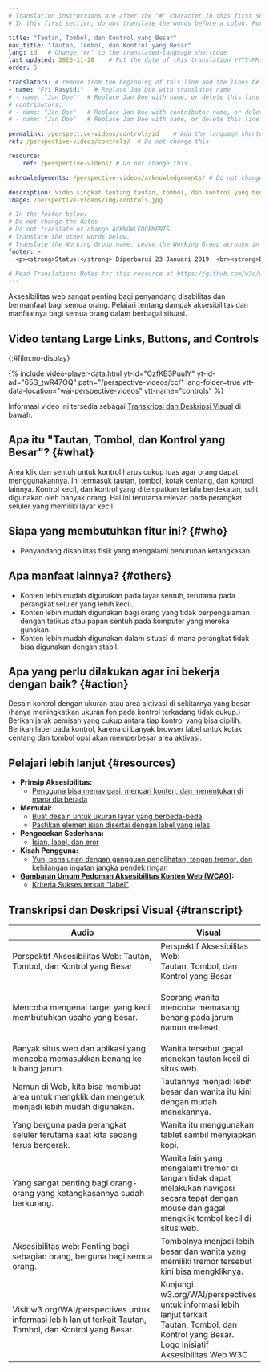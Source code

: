 ```yaml
---
# Translation instructions are after the "#" character in this first section. They are comments that do not show up in the web page. You do not need to translate the instructions after "#".
# In this first section, do not translate the words before a colon. For example, do not translate "title:". Do translate the text after "title:"

title: "Tautan, Tombol, dan Kontrol yang Besar"
nav_title: "Tautan, Tombol, dan Kontrol yang Besar"
lang: id   # Change "en" to the translated-language shortcode
last_updated: 2023-11-20    # Put the date of this translation YYYY-MM-DD (with month in the middle)
order: 5

translators: # remove from the beginning of this line and the lines below: "# " (the hash sign and the space)
- name: "Fri Rasyidi"   # Replace Jan Doe with translator name
# - name: "Jan Doe"   # Replace Jan Doe with name, or delete this line if not multiple translators
# contributors:
# - name: "Jan Doe"   # Replace Jan Doe with contributor name, or delete this line if none
# - name: "Jan Doe"   # Replace Jan Doe with name, or delete this line if not multiple contributors

permalink: /perspective-videos/controls/id    # Add the language shortcode to the end, with no slash at the end. For example /path/to/file/fr
ref: /perspective-videos/controls/  # Do not change this

resource:
    ref: /perspective-videos/ # Do not change this

acknowledgements: /perspective-videos/acknowledgements/ # Do not change this

description: Video singkat tentang tautan, tombol, dan kontrol yang besar untuk aksesibilitas web - apa itu, siapa yang membutuhkannya, dan apa yang perlu dilakukan agar bekerja dengan semestinya.
image: /perspective-videos/img/controls.jpg

# In the footer below:
# Do not change the dates
# Do not translate or change ACKNOWLEDGEMENTS
# Translate the other words below.
# Translate the Working Group name. Leave the Working Group acronym in English.
footer: >
  <p><strong>Status:</strong> Diperbarui 23 Januari 2019. <br><strong>Editor dan pimpinan proyek:</strong> <a href="https://www.w3.org/People/shadi">Shadi Abou-Zahra</a>. Dikembangkan oleh <a href="https://www.w3.org/WAI/EO/">Kelompok Kerja Edukasi dan Pendampingan (EOWG)</a> dengan dukungan dari <a href="https://www.w3.org/WAI/DEV/">proyek WAI-DEV</a>, didanai bersama oleh Komisi Eropa. Diperbarui dengan dukungan dari Ford Foundation. ACKNOWLEDGEMENTS.</p>

# Read Translations Notes for this resource at https://github.com/w3c/wai-perspective-videos#readme
---
```


Aksesibilitas web sangat penting bagi penyandang disabilitas dan bermanfaat bagi semua orang. Pelajari tentang dampak aksesibilitas dan manfaatnya bagi semua orang dalam berbagai situasi.

## Video tentang Large Links, Buttons, and Controls
{:#film.no-display}

{% include video-player-data.html
    yt-id="CzfKB3PuuIY"
    yt-id-ad="65G_twR47OQ"
    path="/perspective-videos/cc/"
    lang-folder=true
    vtt-data-location="wai-perspective-videos"
    vtt-name="controls"
%}

Informasi video ini tersedia sebagai [Transkripsi dan Deskripsi Visual](#transcript) di bawah.

Apa itu "Tautan, Tombol, dan Kontrol yang Besar"? {#what}
---------------------------------------------

Area klik dan sentuh untuk kontrol harus cukup luas agar orang dapat menggunakannya. Ini termasuk tautan, tombol, kotak centang, dan kontrol lainnya. Kontrol kecil, dan kontrol yang ditempatkan terlalu berdekatan, sulit digunakan oleh banyak orang. Hal ini terutama relevan pada perangkat seluler yang memiliki layar kecil.

Siapa yang membutuhkan fitur ini? {#who}
----------------------------

-   Penyandang disabilitas fisik yang mengalami penurunan ketangkasan.

Apa manfaat lainnya? {#others}
---------------------------------

-   Konten lebih mudah digunakan pada layar sentuh, terutama pada perangkat seluler yang lebih kecil.
-   Konten lebih mudah digunakan bagi orang yang tidak berpengalaman dengan tetikus atau papan sentuh pada komputer yang mereka gunakan.
-   Konten lebih mudah digunakan dalam situasi di mana perangkat tidak bisa digunakan dengan stabil.

Apa yang perlu dilakukan agar ini bekerja dengan baik? {#action}
--------------------------------------

Desain kontrol dengan ukuran atau area aktivasi di sekitarnya yang besar (hanya meningkatkan ukuran fon pada kontrol terkadang tidak cukup.) Berikan jarak pemisah yang cukup antara tiap kontrol yang bisa dipilih. Berikan label pada kontrol, karena di banyak browser label untuk kotak centang dan tombol opsi akan memperbesar area aktivasi.

Pelajari lebih lanjut {#resources}
----------

-   **Prinsip Aksesibilitas:**
    -   [Pengguna bisa menavigasi, mencari konten, dan menentukan di mana dia berada](/fundamentals/accessibility-principles/#navigable)
-   **Memulai:**
    -   [Buat desain untuk ukuran layar yang berbeda-beda](/tips/designing/#create-designs-for-different-viewport-sizes)
    -   [Pastikan elemen isian disertai dengan label yang jelas](/tips/designing/#ensure-that-form-elements-include-clearly-associated-labels)
-   **Pengecekan Sederhana:**
    -   [Isian, label, dan eror](/test-evaluate/preliminary/#forms)
-   **Kisah Pengguna:**
    -   [Yun, pensiunan dengan gangguan penglihatan, tangan tremor, dan kehilangan ingatan jangka pendek ringan](/people-use-web/user-stories/#retiree)
-   **[Gambaran Umum Pedoman Aksesibilitas Konten Web (WCAG)](/standards-guidelines/wcag/):**
    -   [Kriteria Sukses terkait "label"](https://www.w3.org/WAI/WCAG21/quickref/?tags=labels)

## Transkripsi dan Deskripsi Visual {#transcript}

<table>
  <thead>
    <tr>
      <th width="65%">Audio</th>
      <th>Visual</th>
    </tr>
  </thead>
  <tbody>
    <tr>
      <td>Perspektif Aksesibilitas Web: Tautan, Tombol, dan Kontrol yang Besar</td>
      <td>Perspektif Aksesibilitas Web:<br>
        Tautan, Tombol, dan Kontrol yang Besar</td>
    </tr>
    <tr>
      <td>Mencoba mengenai target yang kecil membutuhkan usaha yang besar.</td>
      <td><p>Seorang wanita mencoba memasang benang pada jarum namun meleset.<br>
        </p></td>
    </tr>
    <tr>
      <td>Banyak situs web dan aplikasi yang mencoba memasukkan benang ke lubang jarum.</td>
      <td>Wanita tersebut gagal menekan tautan kecil di situs web.</td>
    </tr>
    <tr>
      <td>Namun di Web, kita bisa membuat area untuk mengklik dan mengetuk menjadi lebih mudah digunakan.</td>
      <td>Tautannya menjadi lebih besar dan wanita itu kini dengan mudah menekannya.</td>
    </tr>
    <tr>
      <td>Yang berguna pada perangkat seluler terutama saat kita sedang terus bergerak.</td>
      <td>Wanita itu menggunakan tablet sambil menyiapkan kopi.</td>
    </tr>
    <tr>
      <td>Yang sangat penting bagi orang-orang yang ketangkasannya sudah berkurang.</td>
      <td>Wanita lain yang mengalami tremor di tangan tidak dapat melakukan navigasi secara tepat dengan mouse dan gagal mengklik tombol kecil di situs web.<br></td>
    </tr>
    <tr>
      <td>Aksesibilitas web: Penting bagi sebagian orang, berguna bagi semua orang.</td>
      <td>Tombolnya menjadi lebih besar dan wanita yang memiliki tremor tersebut kini bisa mengkliknya.</td>
    </tr>
    <tr>
      <td>Visit w3.org/WAI/perspectives untuk informasi lebih lanjut terkait Tautan, Tombol, dan Kontrol yang Besar.</td>
      <td>Kunjungi<br>
        w3.org/WAI/perspectives<br>
        untuk informasi lebih lanjut terkait<br>
        Tautan, Tombol, dan Kontrol yang Besar. <br>
        Logo Inisiatif Aksesibilitas Web W3C</td>
    </tr>
  </tbody>
</table>
